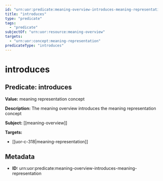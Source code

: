 ```yaml
---
id: "urn:uor:predicate:meaning-overview-introduces-meaning-representation"
title: "introduces"
type: "predicate"
tags:
  - "predicate"
subjectOf: "urn:uor:resource:meaning-overview"
targets:
  - "urn:uor:concept:meaning-representation"
predicateType: "introduces"
---
```


# introduces

## Predicate: introduces

**Value:** meaning representation concept

**Description:** The meaning overview introduces the meaning representation concept

**Subject:** [[meaning-overview]]

**Targets:**

- [[uor-c-318|meaning-representation]]

## Metadata

- **ID:** urn:uor:predicate:meaning-overview-introduces-meaning-representation
